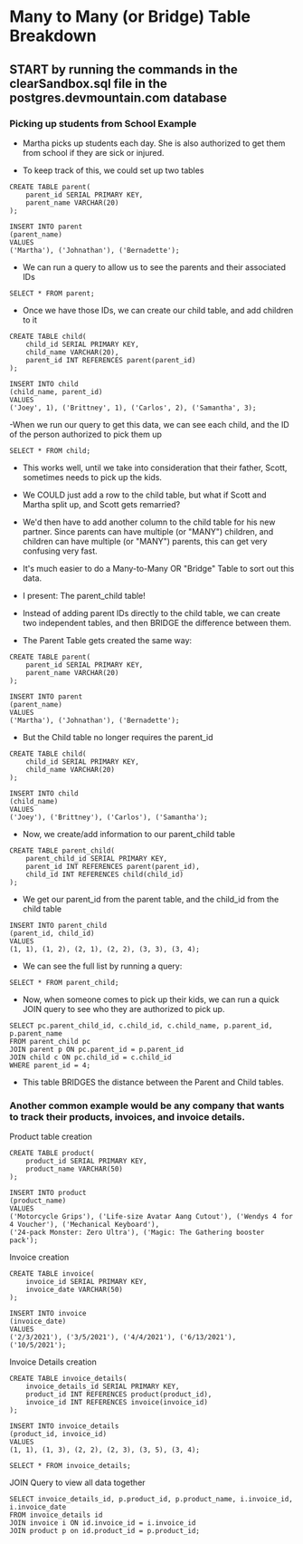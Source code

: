 # Many to Many (or Bridge) Table Breakdown

## START by running the commands in the clearSandbox.sql file in the postgres.devmountain.com database

### Picking up students from School Example

- Martha picks up students each day. She is also authorized to get them from school if they are sick or injured.

- To keep track of this, we could set up two tables

```
CREATE TABLE parent(
	parent_id SERIAL PRIMARY KEY,
	parent_name VARCHAR(20)
);
```
```
INSERT INTO parent
(parent_name)
VALUES
('Martha'), ('Johnathan'), ('Bernadette');
```

- We can run a query to allow us to see the parents and their associated IDs

```
SELECT * FROM parent;
```

- Once we have those IDs, we can create our child table, and add children to it

```
CREATE TABLE child(
	child_id SERIAL PRIMARY KEY,
	child_name VARCHAR(20), 
	parent_id INT REFERENCES parent(parent_id)
);
```
```
INSERT INTO child
(child_name, parent_id)
VALUES
('Joey', 1), ('Brittney', 1), ('Carlos', 2), ('Samantha', 3);
```

-When we run our query to get this data, we can see each child, and the ID of the person authorized to pick them up

```
SELECT * FROM child;
```

- This works well, until we take into consideration that their father, Scott, sometimes needs to pick up the kids. 

- We COULD just add a row to the child table, but what if Scott and Martha split up, and Scott gets remarried? 
- We'd then have to add another column to the child table for his new partner. Since parents can have multiple 
(or "MANY") children, and children can have multiple (or "MANY") parents, this can get very confusing very fast.

- It's much easier to do a Many-to-Many OR "Bridge" Table to sort out this data.

- I present: The parent_child table!

- Instead of adding parent IDs directly to the child table, we can create two independent tables, and then BRIDGE 
the difference between them. 

 - The Parent Table gets created the same way: 

```
CREATE TABLE parent(
	parent_id SERIAL PRIMARY KEY,
	parent_name VARCHAR(20)
);
```
```
INSERT INTO parent
(parent_name)
VALUES
('Martha'), ('Johnathan'), ('Bernadette');
```

- But the Child table no longer requires the parent_id

```
CREATE TABLE child(
	child_id SERIAL PRIMARY KEY,
	child_name VARCHAR(20)
);
```
```
INSERT INTO child
(child_name)
VALUES
('Joey'), ('Brittney'), ('Carlos'), ('Samantha');
```

- Now, we create/add information to our parent_child table

```
CREATE TABLE parent_child(
    parent_child_id SERIAL PRIMARY KEY,
    parent_id INT REFERENCES parent(parent_id),
    child_id INT REFERENCES child(child_id)
);
```

- We get our parent_id from the parent table, and the child_id from the child table

```
INSERT INTO parent_child
(parent_id, child_id)
VALUES
(1, 1), (1, 2), (2, 1), (2, 2), (3, 3), (3, 4);
```

- We can see the full list by running a query:

```
SELECT * FROM parent_child;
```

- Now, when someone comes to pick up their kids, we can run a quick JOIN query to see who they are authorized to pick up.

```
SELECT pc.parent_child_id, c.child_id, c.child_name, p.parent_id, p.parent_name
FROM parent_child pc
JOIN parent p ON pc.parent_id = p.parent_id
JOIN child c ON pc.child_id = c.child_id
WHERE parent_id = 4;
```

- This table BRIDGES the distance between the Parent and Child tables. 



### Another common example would be any company that wants to track their products, invoices, and invoice details.

Product table creation

```
CREATE TABLE product(
    product_id SERIAL PRIMARY KEY,
    product_name VARCHAR(50)
);
```
```
INSERT INTO product
(product_name)
VALUES
('Motorcycle Grips'), ('Life-size Avatar Aang Cutout'), ('Wendys 4 for 4 Voucher'), ('Mechanical Keyboard'), 
('24-pack Monster: Zero Ultra'), ('Magic: The Gathering booster pack');
```

Invoice creation

```
CREATE TABLE invoice(
    invoice_id SERIAL PRIMARY KEY,
    invoice_date VARCHAR(50)
);
```
```
INSERT INTO invoice
(invoice_date)
VALUES
('2/3/2021'), ('3/5/2021'), ('4/4/2021'), ('6/13/2021'), ('10/5/2021');
```


Invoice Details creation

```
CREATE TABLE invoice_details(
    invoice_details_id SERIAL PRIMARY KEY,
    product_id INT REFERENCES product(product_id),
    invoice_id INT REFERENCES invoice(invoice_id)
);
```
```
INSERT INTO invoice_details
(product_id, invoice_id)
VALUES
(1, 1), (1, 3), (2, 2), (2, 3), (3, 5), (3, 4);
```
```
SELECT * FROM invoice_details;
```

JOIN Query to view all data together

```
SELECT invoice_details_id, p.product_id, p.product_name, i.invoice_id, i.invoice_date
FROM invoice_details id
JOIN invoice i ON id.invoice_id = i.invoice_id
JOIN product p on id.product_id = p.product_id;
```